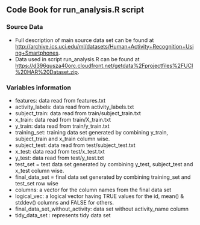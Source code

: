 ## Code Book for run_analysis.R script
### Source Data
* Full description of main source data set can be found at http://archive.ics.uci.edu/ml/datasets/Human+Activity+Recognition+Using+Smartphones.
* Data used in script run_analysis.R can be found at https://d396qusza40orc.cloudfront.net/getdata%2Fprojectfiles%2FUCI%20HAR%20Dataset.zip.
### Variables information
* features: data read from features.txt
* activity_labels: data read from activity_labels.txt
* subject_train: data read from train/subject_train.txt
* x_train: data read from train/X_train.txt
* y_train: data read from train/y_train.txt
* training_set: training data set generated by combining  y_train, subject_train and x_train column wise.
* subject_test: data read from test/subject_test.txt
* x_test: data read from test/x_test.txt
* y_test: data read from test/y_test.txt
* test_set = test data set generated by combining  y_test, subject_test and x_test column wise.
* final_data_set =  final data set generated by combining  training_set and test_set row wise
* columns: a vector for the column names from the final data set
* logical_vec: a logical vector having TRUE values for the id, mean() & stddev() columns and FALSE for others.
* final_data_set_without_activity: data set without activity_name column
* tidy_data_set : represents tidy data set